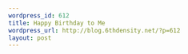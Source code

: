 ```yaml
--- 
wordpress_id: 612
title: Happy Birthday to Me
wordpress_url: http://blog.6thdensity.net/?p=612
layout: post
---
```

<p align="center"><img title="MacBook" alt="MacBook" id="image614" src="/wp-content/uploads/2007/02/macbook.jpg' /></p>
Look for more thoughts on the Macbook Pro as I get accquainted with this strange, brushed metal object.
